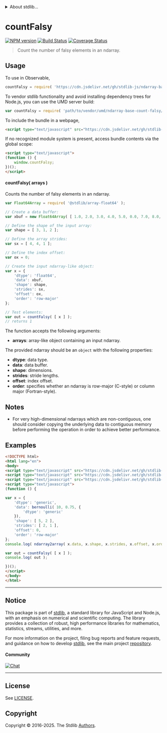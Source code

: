 <!--

@license Apache-2.0

Copyright (c) 2025 The Stdlib Authors.

Licensed under the Apache License, Version 2.0 (the "License");
you may not use this file except in compliance with the License.
You may obtain a copy of the License at

   http://www.apache.org/licenses/LICENSE-2.0

Unless required by applicable law or agreed to in writing, software
distributed under the License is distributed on an "AS IS" BASIS,
WITHOUT WARRANTIES OR CONDITIONS OF ANY KIND, either express or implied.
See the License for the specific language governing permissions and
limitations under the License.

-->


<details>
  <summary>
    About stdlib...
  </summary>
  <p>We believe in a future in which the web is a preferred environment for numerical computation. To help realize this future, we've built stdlib. stdlib is a standard library, with an emphasis on numerical and scientific computation, written in JavaScript (and C) for execution in browsers and in Node.js.</p>
  <p>The library is fully decomposable, being architected in such a way that you can swap out and mix and match APIs and functionality to cater to your exact preferences and use cases.</p>
  <p>When you use stdlib, you can be absolutely certain that you are using the most thorough, rigorous, well-written, studied, documented, tested, measured, and high-quality code out there.</p>
  <p>To join us in bringing numerical computing to the web, get started by checking us out on <a href="https://github.com/stdlib-js/stdlib">GitHub</a>, and please consider <a href="https://opencollective.com/stdlib">financially supporting stdlib</a>. We greatly appreciate your continued support!</p>
</details>

# countFalsy

[![NPM version][npm-image]][npm-url] [![Build Status][test-image]][test-url] [![Coverage Status][coverage-image]][coverage-url] <!-- [![dependencies][dependencies-image]][dependencies-url] -->

> Count the number of falsy elements in an ndarray.

<section class="intro">

</section>

<!-- /.intro -->



<section class="usage">

## Usage

To use in Observable,

```javascript
countFalsy = require( 'https://cdn.jsdelivr.net/gh/stdlib-js/ndarray-base-count-falsy@umd/browser.js' )
```

To vendor stdlib functionality and avoid installing dependency trees for Node.js, you can use the UMD server build:

```javascript
var countFalsy = require( 'path/to/vendor/umd/ndarray-base-count-falsy/index.js' )
```

To include the bundle in a webpage,

```html
<script type="text/javascript" src="https://cdn.jsdelivr.net/gh/stdlib-js/ndarray-base-count-falsy@umd/browser.js"></script>
```

If no recognized module system is present, access bundle contents via the global scope:

```html
<script type="text/javascript">
(function () {
    window.countFalsy;
})();
</script>
```

#### countFalsy( arrays )

Counts the number of falsy elements in an ndarray.

<!-- eslint-disable max-len -->

```javascript
var Float64Array = require( '@stdlib/array-float64' );

// Create a data buffer:
var xbuf = new Float64Array( [ 1.0, 2.0, 3.0, 4.0, 5.0, 0.0, 7.0, 8.0, 9.0, 10.0, 11.0, 12.0 ] );

// Define the shape of the input array:
var shape = [ 3, 1, 2 ];

// Define the array strides:
var sx = [ 4, 4, 1 ];

// Define the index offset:
var ox = 0;

// Create the input ndarray-like object:
var x = {
    'dtype': 'float64',
    'data': xbuf,
    'shape': shape,
    'strides': sx,
    'offset': ox,
    'order': 'row-major'
};

// Test elements:
var out = countFalsy( [ x ] );
// returns 1
```

The function accepts the following arguments:

-   **arrays**: array-like object containing an input ndarray.

The provided ndarray should be an `object` with the following properties:

-   **dtype**: data type.
-   **data**: data buffer.
-   **shape**: dimensions.
-   **strides**: stride lengths.
-   **offset**: index offset.
-   **order**: specifies whether an ndarray is row-major (C-style) or column major (Fortran-style).

</section>

<!-- /.usage -->

<section class="notes">

## Notes

-   For very high-dimensional ndarrays which are non-contiguous, one should consider copying the underlying data to contiguous memory before performing the operation in order to achieve better performance.

</section>

<!-- /.notes -->

<section class="examples">

## Examples

<!-- eslint no-undef: "error" -->

```html
<!DOCTYPE html>
<html lang="en">
<body>
<script type="text/javascript" src="https://cdn.jsdelivr.net/gh/stdlib-js/random-array-bernoulli@umd/browser.js"></script>
<script type="text/javascript" src="https://cdn.jsdelivr.net/gh/stdlib-js/ndarray-base-to-array@umd/browser.js"></script>
<script type="text/javascript" src="https://cdn.jsdelivr.net/gh/stdlib-js/ndarray-base-count-falsy@umd/browser.js"></script>
<script type="text/javascript">
(function () {

var x = {
    'dtype': 'generic',
    'data': bernoulli( 10, 0.75, {
        'dtype': 'generic'
    }),
    'shape': [ 5, 2 ],
    'strides': [ 2, 1 ],
    'offset': 0,
    'order': 'row-major'
};
console.log( ndarray2array( x.data, x.shape, x.strides, x.offset, x.order ) );

var out = countFalsy( [ x ] );
console.log( out );

})();
</script>
</body>
</html>
```

</section>

<!-- /.examples -->

<!-- C interface documentation. -->



<!-- Section for related `stdlib` packages. Do not manually edit this section, as it is automatically populated. -->

<section class="related">

</section>

<!-- /.related -->


<section class="main-repo" >

* * *

## Notice

This package is part of [stdlib][stdlib], a standard library for JavaScript and Node.js, with an emphasis on numerical and scientific computing. The library provides a collection of robust, high performance libraries for mathematics, statistics, streams, utilities, and more.

For more information on the project, filing bug reports and feature requests, and guidance on how to develop [stdlib][stdlib], see the main project [repository][stdlib].

#### Community

[![Chat][chat-image]][chat-url]

---

## License

See [LICENSE][stdlib-license].


## Copyright

Copyright &copy; 2016-2025. The Stdlib [Authors][stdlib-authors].

</section>

<!-- /.stdlib -->

<!-- Section for all links. Make sure to keep an empty line after the `section` element and another before the `/section` close. -->

<section class="links">

[npm-image]: http://img.shields.io/npm/v/@stdlib/ndarray-base-count-falsy.svg
[npm-url]: https://npmjs.org/package/@stdlib/ndarray-base-count-falsy

[test-image]: https://github.com/stdlib-js/ndarray-base-count-falsy/actions/workflows/test.yml/badge.svg?branch=main
[test-url]: https://github.com/stdlib-js/ndarray-base-count-falsy/actions/workflows/test.yml?query=branch:main

[coverage-image]: https://img.shields.io/codecov/c/github/stdlib-js/ndarray-base-count-falsy/main.svg
[coverage-url]: https://codecov.io/github/stdlib-js/ndarray-base-count-falsy?branch=main

<!--

[dependencies-image]: https://img.shields.io/david/stdlib-js/ndarray-base-count-falsy.svg
[dependencies-url]: https://david-dm.org/stdlib-js/ndarray-base-count-falsy/main

-->

[chat-image]: https://img.shields.io/gitter/room/stdlib-js/stdlib.svg
[chat-url]: https://app.gitter.im/#/room/#stdlib-js_stdlib:gitter.im

[stdlib]: https://github.com/stdlib-js/stdlib

[stdlib-authors]: https://github.com/stdlib-js/stdlib/graphs/contributors

[umd]: https://github.com/umdjs/umd
[es-module]: https://developer.mozilla.org/en-US/docs/Web/JavaScript/Guide/Modules

[deno-url]: https://github.com/stdlib-js/ndarray-base-count-falsy/tree/deno
[deno-readme]: https://github.com/stdlib-js/ndarray-base-count-falsy/blob/deno/README.md
[umd-url]: https://github.com/stdlib-js/ndarray-base-count-falsy/tree/umd
[umd-readme]: https://github.com/stdlib-js/ndarray-base-count-falsy/blob/umd/README.md
[esm-url]: https://github.com/stdlib-js/ndarray-base-count-falsy/tree/esm
[esm-readme]: https://github.com/stdlib-js/ndarray-base-count-falsy/blob/esm/README.md
[branches-url]: https://github.com/stdlib-js/ndarray-base-count-falsy/blob/main/branches.md

[stdlib-license]: https://raw.githubusercontent.com/stdlib-js/ndarray-base-count-falsy/main/LICENSE

<!-- <related-links> -->

<!-- </related-links> -->

</section>

<!-- /.links -->

